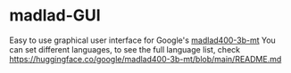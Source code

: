 # madlad-GUI
Easy to use graphical user interface for Google's [madlad400-3b-mt](https://huggingface.co/google/madlad400-3b-mt)
You can set different languages, to see the full language list, check https://huggingface.co/google/madlad400-3b-mt/blob/main/README.md

